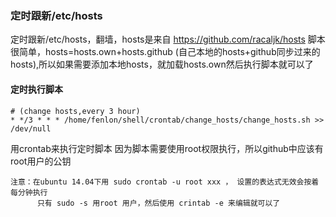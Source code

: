 ### 定时跟新/etc/hosts
定时跟新/etc/hosts，翻墙，hosts是来自 https://github.com/racaljk/hosts
脚本很简单，hosts=hosts.own+hosts.github (自己本地的hosts+github同步过来的hosts),所以如果需要添加本地hosts，就加载hosts.own然后执行脚本就可以了

#### 定时执行脚本
```
# (change hosts,every 3 hour)
* */3 * * * /home/fenlon/shell/crontab/change_hosts/change_hosts.sh >> /dev/null
```

用crontab来执行定时脚本
因为脚本需要使用root权限执行，所以github中应该有root用户的公钥

```
注意：在ubuntu 14.04下用 sudo crontab -u root xxx ， 设置的表达式无效会按着每分钟执行
      只有 sudo -s 用root 用户，然后使用 crintab -e 来编辑就可以了
```
